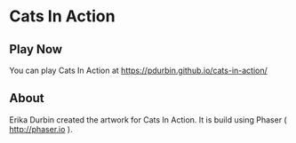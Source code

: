 Cats In Action
==============

Play Now
--------

You can play Cats In Action at https://pdurbin.github.io/cats-in-action/

About
-----

Erika Durbin created the artwork for Cats In Action. It is build using Phaser ( http://phaser.io ).
